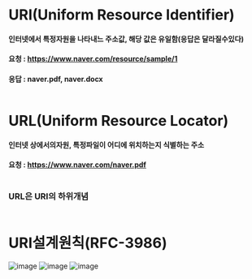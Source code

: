 # URI(Uniform Resource Identifier)
#### 인터넷에서 특정자원을 나타내느 주소값, 해당 값은 유일함(응답은 달라질수있다)
#### 요청 : https://www.naver.com/resource/sample/1
#### 응답 : naver.pdf, naver.docx<br></br>

# URL(Uniform Resource Locator)
#### 인터넷 상에서의자원, 특정파일이 어디에 위치하는지 식별하는 주소
#### 요청 : https://www.naver.com/naver.pdf<br></br>
### URL은 URI의 하위개념<br></br>

# URI설계원칙(RFC-3986)
![image](https://user-images.githubusercontent.com/82345970/188351859-5c2cdd0a-e50a-4ac7-8de8-7f7c3e3d6f0e.png)
![image](https://user-images.githubusercontent.com/82345970/188351957-57d63f5b-c530-4d26-b04a-b8f27e91b258.png)
![image](https://user-images.githubusercontent.com/82345970/188352141-5158a78f-7c4a-427b-b183-66bd2b35c727.png)

